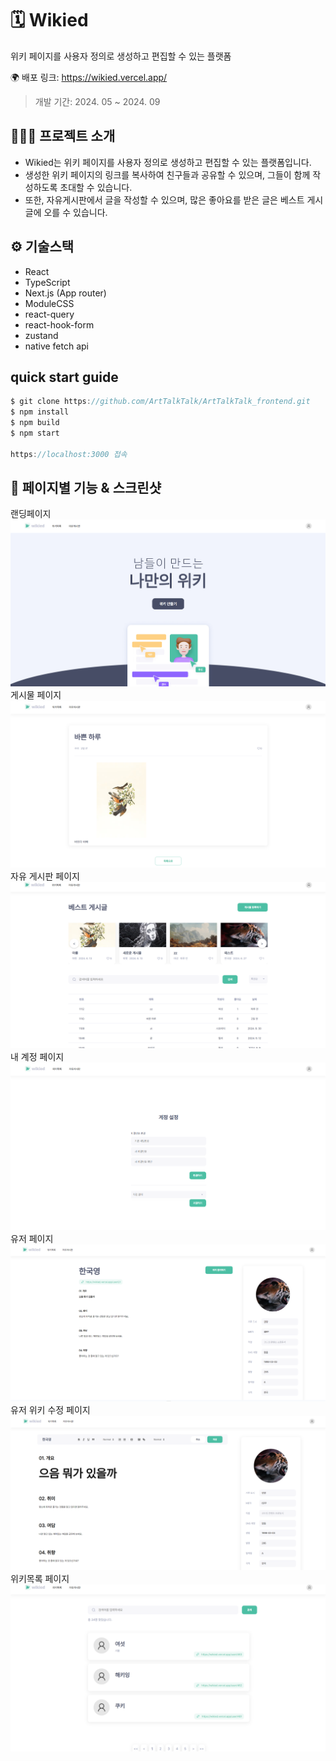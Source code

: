 # 🗓️ Wikied

위키 페이지를 사용자 정의로 생성하고 편집할 수 있는 플랫폼

🌍 배포 링크: https://wikied.vercel.app/

> 개발 기간: 2024. 05 ~ 2024. 09 <br/>

## 💁🏻‍♀️ 프로젝트 소개

- Wikied는 위키 페이지를 사용자 정의로 생성하고 편집할 수 있는 플랫폼입니다.
- 생성한 위키 페이지의 링크를 복사하여 친구들과 공유할 수 있으며, 그들이 함께 작성하도록 초대할 수 있습니다.
- 또한, 자유게시판에서 글을 작성할 수 있으며, 많은 좋아요를 받은 글은 베스트 게시글에 오를 수 있습니다.

## ⚙️ 기술스택

- React
- TypeScript
- Next.js (App router)
- ModuleCSS
- react-query
- react-hook-form
- zustand
- native fetch api

## quick start guide

```jsx
$ git clone https://github.com/ArtTalkTalk/ArtTalkTalk_frontend.git
$ npm install
$ npm build
$ npm start

https://localhost:3000 접속
```

## 📄 페이지별 기능 & 스크린샷
랜딩페이지
<img src="/public/images/README/landingPage.png" alt="landingPage"/>
게시물 페이지
<img src="/public/images/README/articlePage.png" alt="articlePage"/>
자유 게시판 페이지
<img src="/public/images/README/freeBoardPage.png" alt="freeBoardPage"/>
내 계정 페이지
<img src="/public/images/README/myAccountPage.png" alt="myAccountPage"/>
유저 페이지
<img src="/public/images/README/userPage.png" alt="userPage"/>
유저 위키 수정 페이지
<img src="/public/images/README/userEditPage.png" alt="userEditPage"/>
위키목록 페이지
<img src="/public/images/README/wikiListPage.png" alt="wikiListPage"/>

